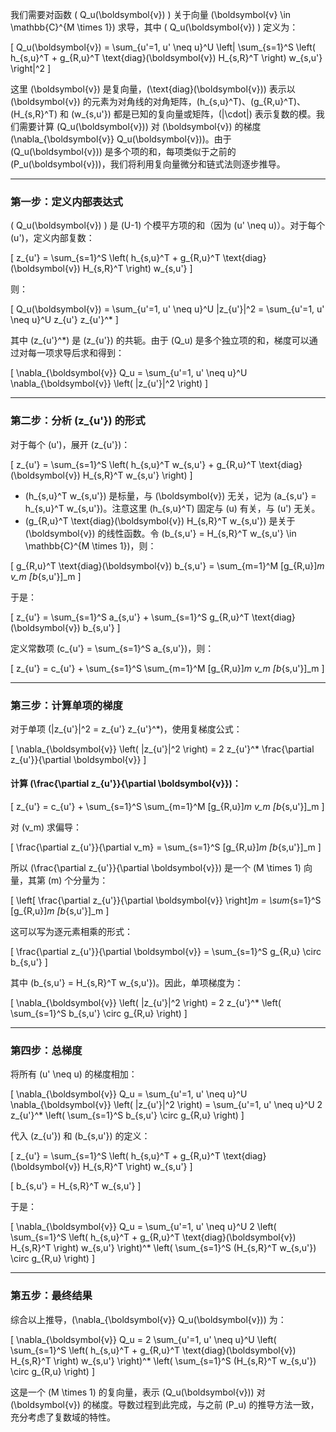我们需要对函数 \( Q_u(\boldsymbol{v}) \) 关于向量 \(\boldsymbol{v} \in \mathbb{C}^{M \times 1}\) 求导，其中 \( Q_u(\boldsymbol{v}) \) 定义为：

\[
Q_u(\boldsymbol{v}) = \sum_{u'=1, u' \neq u}^U \left| \sum_{s=1}^S \left( h_{s,u}^T + g_{R,u}^T \text{diag}(\boldsymbol{v}) H_{s,R}^T \right) w_{s,u'} \right|^2
\]

这里 \(\boldsymbol{v}\) 是复向量，\(\text{diag}(\boldsymbol{v})\) 表示以 \(\boldsymbol{v}\) 的元素为对角线的对角矩阵，\(h_{s,u}^T\)、\(g_{R,u}^T\)、\(H_{s,R}^T\) 和 \(w_{s,u'}\) 都是已知的复向量或矩阵，\(|\cdot|\) 表示复数的模。我们需要计算 \(Q_u(\boldsymbol{v})\) 对 \(\boldsymbol{v}\) 的梯度 \(\nabla_{\boldsymbol{v}} Q_u(\boldsymbol{v})\)。由于 \(Q_u(\boldsymbol{v})\) 是多个项的和，每项类似于之前的 \(P_u(\boldsymbol{v})\)，我们将利用复向量微分和链式法则逐步推导。

---

### 第一步：定义内部表达式
\( Q_u(\boldsymbol{v}) \) 是 \(U-1\) 个模平方项的和（因为 \(u' \neq u\)）。对于每个 \(u'\)，定义内部复数：

\[
z_{u'} = \sum_{s=1}^S \left( h_{s,u}^T + g_{R,u}^T \text{diag}(\boldsymbol{v}) H_{s,R}^T \right) w_{s,u'}
\]

则：

\[
Q_u(\boldsymbol{v}) = \sum_{u'=1, u' \neq u}^U |z_{u'}|^2 = \sum_{u'=1, u' \neq u}^U z_{u'} z_{u'}^*
\]

其中 \(z_{u'}^*\) 是 \(z_{u'}\) 的共轭。由于 \(Q_u\) 是多个独立项的和，梯度可以通过对每一项求导后求和得到：

\[
\nabla_{\boldsymbol{v}} Q_u = \sum_{u'=1, u' \neq u}^U \nabla_{\boldsymbol{v}} \left( |z_{u'}|^2 \right)
\]

---

### 第二步：分析 \(z_{u'}\) 的形式
对于每个 \(u'\)，展开 \(z_{u'}\)：

\[
z_{u'} = \sum_{s=1}^S \left( h_{s,u}^T w_{s,u'} + g_{R,u}^T \text{diag}(\boldsymbol{v}) H_{s,R}^T w_{s,u'} \right)
\]

- \(h_{s,u}^T w_{s,u'}\) 是标量，与 \(\boldsymbol{v}\) 无关，记为 \(a_{s,u'} = h_{s,u}^T w_{s,u'}\)。注意这里 \(h_{s,u}^T\) 固定与 \(u\) 有关，与 \(u'\) 无关。
- \(g_{R,u}^T \text{diag}(\boldsymbol{v}) H_{s,R}^T w_{s,u'}\) 是关于 \(\boldsymbol{v}\) 的线性函数。令 \(b_{s,u'} = H_{s,R}^T w_{s,u'} \in \mathbb{C}^{M \times 1}\)，则：

\[
g_{R,u}^T \text{diag}(\boldsymbol{v}) b_{s,u'} = \sum_{m=1}^M [g_{R,u}]_m v_m [b_{s,u'}]_m
\]

于是：

\[
z_{u'} = \sum_{s=1}^S a_{s,u'} + \sum_{s=1}^S g_{R,u}^T \text{diag}(\boldsymbol{v}) b_{s,u'}
\]

定义常数项 \(c_{u'} = \sum_{s=1}^S a_{s,u'}\)，则：

\[
z_{u'} = c_{u'} + \sum_{s=1}^S \sum_{m=1}^M [g_{R,u}]_m v_m [b_{s,u'}]_m
\]

---

### 第三步：计算单项的梯度
对于单项 \(|z_{u'}|^2 = z_{u'} z_{u'}^*\)，使用复梯度公式：

\[
\nabla_{\boldsymbol{v}} \left( |z_{u'}|^2 \right) = 2 z_{u'}^* \frac{\partial z_{u'}}{\partial \boldsymbol{v}}
\]

#### 计算 \(\frac{\partial z_{u'}}{\partial \boldsymbol{v}}\)：
\[
z_{u'} = c_{u'} + \sum_{s=1}^S \sum_{m=1}^M [g_{R,u}]_m v_m [b_{s,u'}]_m
\]

对 \(v_m\) 求偏导：

\[
\frac{\partial z_{u'}}{\partial v_m} = \sum_{s=1}^S [g_{R,u}]_m [b_{s,u'}]_m
\]

所以 \(\frac{\partial z_{u'}}{\partial \boldsymbol{v}}\) 是一个 \(M \times 1\) 向量，其第 \(m\) 个分量为：

\[
\left[ \frac{\partial z_{u'}}{\partial \boldsymbol{v}} \right]_m = \sum_{s=1}^S [g_{R,u}]_m [b_{s,u'}]_m
\]

这可以写为逐元素相乘的形式：

\[
\frac{\partial z_{u'}}{\partial \boldsymbol{v}} = \sum_{s=1}^S g_{R,u} \circ b_{s,u'}
\]

其中 \(b_{s,u'} = H_{s,R}^T w_{s,u'}\)。因此，单项梯度为：

\[
\nabla_{\boldsymbol{v}} \left( |z_{u'}|^2 \right) = 2 z_{u'}^* \left( \sum_{s=1}^S b_{s,u'} \circ g_{R,u} \right)
\]

---

### 第四步：总梯度
将所有 \(u' \neq u\) 的梯度相加：

\[
\nabla_{\boldsymbol{v}} Q_u = \sum_{u'=1, u' \neq u}^U \nabla_{\boldsymbol{v}} \left( |z_{u'}|^2 \right) = \sum_{u'=1, u' \neq u}^U 2 z_{u'}^* \left( \sum_{s=1}^S b_{s,u'} \circ g_{R,u} \right)
\]

代入 \(z_{u'}\) 和 \(b_{s,u'}\) 的定义：

\[
z_{u'} = \sum_{s=1}^S \left( h_{s,u}^T + g_{R,u}^T \text{diag}(\boldsymbol{v}) H_{s,R}^T \right) w_{s,u'}
\]

\[
b_{s,u'} = H_{s,R}^T w_{s,u'}
\]

于是：

\[
\nabla_{\boldsymbol{v}} Q_u = \sum_{u'=1, u' \neq u}^U 2 \left( \sum_{s=1}^S \left( h_{s,u}^T + g_{R,u}^T \text{diag}(\boldsymbol{v}) H_{s,R}^T \right) w_{s,u'} \right)^* \left( \sum_{s=1}^S (H_{s,R}^T w_{s,u'}) \circ g_{R,u} \right)
\]

---

### 第五步：最终结果
综合以上推导，\(\nabla_{\boldsymbol{v}} Q_u(\boldsymbol{v})\) 为：

\[
\nabla_{\boldsymbol{v}} Q_u = 2 \sum_{u'=1, u' \neq u}^U \left( \sum_{s=1}^S \left( h_{s,u}^T + g_{R,u}^T \text{diag}(\boldsymbol{v}) H_{s,R}^T \right) w_{s,u'} \right)^* \left( \sum_{s=1}^S (H_{s,R}^T w_{s,u'}) \circ g_{R,u} \right)
\]

这是一个 \(M \times 1\) 的复向量，表示 \(Q_u(\boldsymbol{v})\) 对 \(\boldsymbol{v}\) 的梯度。导数过程到此完成，与之前 \(P_u\) 的推导方法一致，充分考虑了复数域的特性。